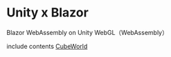 # Unity  x Blazor

Blazor WebAssembly on Unity WebGL（WebAssembly）

include contents [CubeWorld](https://github.com/federicodangelo/CubeWorld)



